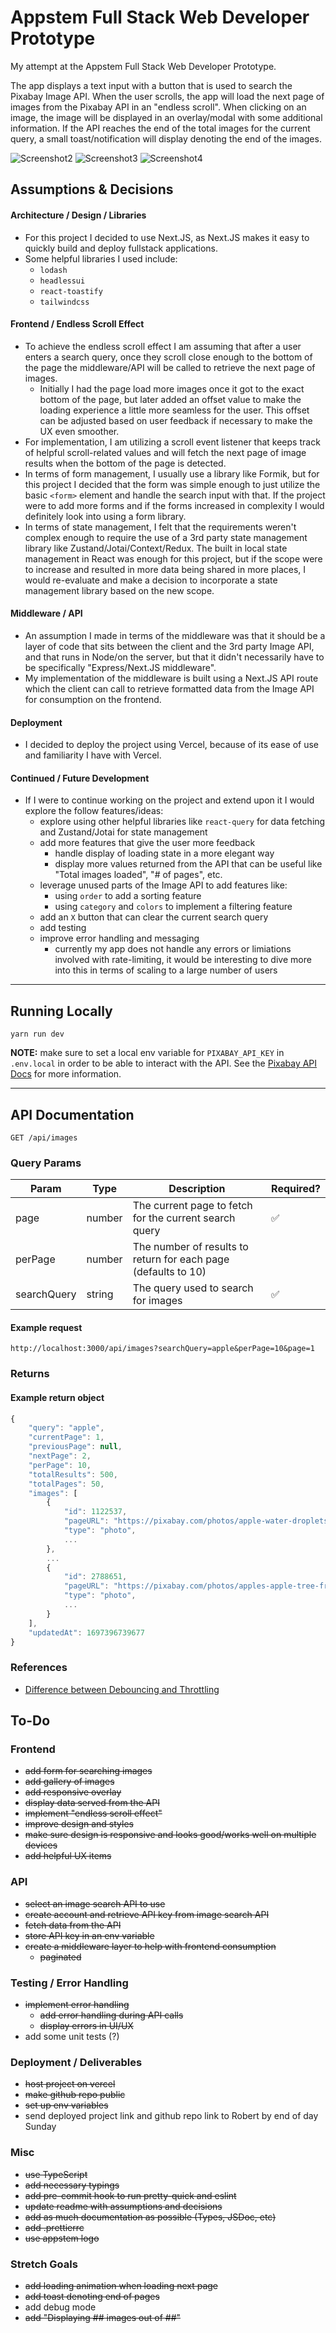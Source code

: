 # Appstem Full Stack Web Developer Prototype

My attempt at the Appstem Full Stack Web Developer Prototype.

The app displays a text input with a button that is used to search the Pixabay Image API. When the user scrolls, the app will load the next page of images from the Pixabay API in an "endless scroll". When clicking on an image, the image will be displayed in an overlay/modal with some additional information. If the API reaches the end of the total images for the current query, a small toast/notification will display denoting the end of the images.

![Screenshot2](public/appstem-search-02.png)
![Screenshot3](public/appstem-search-03.png)
![Screenshot4](public/appstem-search-04.png)

## Assumptions & Decisions

#### Architecture / Design / Libraries

- For this project I decided to use Next.JS, as Next.JS makes it easy to quickly build and deploy fullstack applications.
- Some helpful libraries I used include:
  - `lodash`
  - `headlessui`
  - `react-toastify`
  - `tailwindcss`

#### Frontend / Endless Scroll Effect

- To achieve the endless scroll effect I am assuming that after a user enters a search query, once they scroll close enough to the bottom of the page the middleware/API will be called to retrieve the next page of images.
  - Initially I had the page load more images once it got to the exact bottom of the page, but later added an offset value to make the loading experience a little more seamless for the user. This offset can be adjusted based on user feedback if necessary to make the UX even smoother.
- For implementation, I am utilizing a scroll event listener that keeps track of helpful scroll-related values and will fetch the next page of image results when the bottom of the page is detected.
- In terms of form management, I usually use a library like Formik, but for this project I decided that the form was simple enough to just utilize the basic `<form>` element and handle the search input with that. If the project were to add more forms and if the forms increased in complexity I would definitely look into using a form library.
- In terms of state management, I felt that the requirements weren't complex enough to require the use of a 3rd party state management library like Zustand/Jotai/Context/Redux. The built in local state management in React was enough for this project, but if the scope were to increase and resulted in more data being shared in more places, I would re-evaluate and make a decision to incorporate a state management library based on the new scope.

#### Middleware / API

- An assumption I made in terms of the middleware was that it should be a layer of code that sits between the client and the 3rd party Image API, and that runs in Node/on the server, but that it didn't necessarily have to be specifically "Express/Next.JS middleware".
- My implementation of the middleware is built using a Next.JS API route which the client can call to retrieve formatted data from the Image API for consumption on the frontend.

#### Deployment

- I decided to deploy the project using Vercel, because of its ease of use and familiarity I have with Vercel.

#### Continued / Future Development

- If I were to continue working on the project and extend upon it I would explore the follow features/ideas:
  - explore using other helpful libraries like `react-query` for data fetching and Zustand/Jotai for state management
  - add more features that give the user more feedback
    - handle display of loading state in a more elegant way
    - display more values returned from the API that can be useful like "Total images loaded", "# of pages", etc.
  - leverage unused parts of the Image API to add features like:
    - using `order` to add a sorting feature
    - using `category` and `colors` to implement a filtering feature
  - add an `X` button that can clear the current search query
  - add testing
  - improve error handling and messaging
    - currently my app does not handle any errors or limiations involved with rate-limiting, it would be interesting to dive more into this in terms of scaling to a large number of users

---

## Running Locally

```
yarn run dev
```

**NOTE:** make sure to set a local env variable for `PIXABAY_API_KEY` in `.env.local` in order to be able to interact with the API. See the [Pixabay API Docs](https://pixabay.com/api/docs/) for more information.

---

## API Documentation

```
GET /api/images
```

### Query Params

| Param       | Type   | Description                                                    | Required? |
| ----------- | ------ | -------------------------------------------------------------- | --------- |
| page        | number | The current page to fetch for the current search query         | ✅        |
| perPage     | number | The number of results to return for each page (defaults to 10) |           |
| searchQuery | string | The query used to search for images                            | ✅        |

#### Example request

```
http://localhost:3000/api/images?searchQuery=apple&perPage=10&page=1
```

### Returns

#### Example return object

```js
{
    "query": "apple",
    "currentPage": 1,
    "previousPage": null,
    "nextPage": 2,
    "perPage": 10,
    "totalResults": 500,
    "totalPages": 50,
    "images": [
        {
            "id": 1122537,
            "pageURL": "https://pixabay.com/photos/apple-water-droplets-fruit-moist-1122537/",
            "type": "photo",
            ...
        },
        ...
        {
            "id": 2788651,
            "pageURL": "https://pixabay.com/photos/apples-apple-tree-fruits-orchard-2788651/",
            "type": "photo",
            ...
        }
    ],
    "updatedAt": 1697396739677
}
```

### References

- [Difference between Debouncing and Throttling](https://www.geeksforgeeks.org/difference-between-debouncing-and-throttling/#)

## To-Do

### Frontend

- ~~add form for searching images~~
- ~~add gallery of images~~
- ~~add responsive overlay~~
- ~~display data served from the API~~
- ~~implement "endless scroll effect"~~
- ~~improve design and styles~~
- ~~make sure design is responsive and looks good/works well on multiple devices~~
- ~~add helpful UX items~~

### API

- ~~select an image search API to use~~
- ~~create account and retrieve API key from image search API~~
- ~~fetch data from the API~~
- ~~store API key in an env variable~~
- ~~create a middleware layer to help with frontend consumption~~
  - ~~paginated~~

### Testing / Error Handling

- ~~implement error handling~~
  - ~~add error handling during API calls~~
  - ~~display errors in UI/UX~~
- add some unit tests (?)

### Deployment / Deliverables

- ~~host project on vercel~~
- ~~make github repo public~~
- ~~set up env variables~~
- send deployed project link and github repo link to Robert by end of day Sunday

### Misc

- ~~use TypeScript~~
- ~~add necessary typings~~
- ~~add pre-commit hook to run pretty-quick and eslint~~
- ~~update readme with assumptions and decisions~~
- ~~add as much documentation as possible (Types, JSDoc, etc)~~
- ~~add .prettierrc~~
- ~~use appstem logo~~

### Stretch Goals

- ~~add loading animation when loading next page~~
- ~~add toast denoting end of pages~~
- add debug mode
- ~~add "Displaying ## images out of ##"~~
